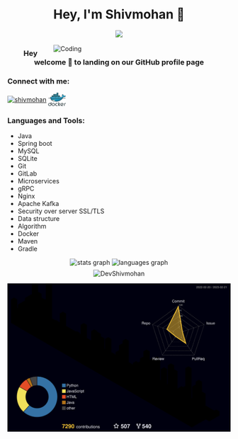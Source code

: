 <h1 align="center"> Hey, I'm Shivmohan 👋</h1>

<p align="center">
<img src="https://komarev.com/ghpvc/?username=DevShivmohan&label=Profile+Views" />
</p>

<img align="right" alt="Coding" width="400" src="https://cdn.dribbble.com/users/1292677/screenshots/6139167/media/fcf7fd0c619bb87706533079240915f3.gif"/>


<h3 align="center"> Hey welcome 👋 to landing on our GitHub profile page</h3>


<h3 align="left">Connect with me:</h3>
<p align="left">
<a href="https://linkedin.com/in/shiv-mohan-88a818239" target="blank"><img align="center" src="https://raw.githubusercontent.com/rahuldkjain/github-profile-readme-generator/master/src/images/icons/Social/linked-in-alt.svg" alt="shivmohan" height="30" width="40" /></a>
<a href="https://hub.docker.com/u/devshivmohan" target="blank"><img align="center" src="https://github.com/DevShivmohan/DevShivmohan/blob/main/docker.svg" alt="shivmohan" height="30" width="40" /></a>
</p>


<h3 align="left">Languages and Tools:</h3>

- Java
- Spring boot
- MySQL
- SQLite
- Git
- GitLab
- Microservices
- gRPC
- Nginx
- Apache Kafka
- Security over server SSL/TLS
- Data structure
- Algorithm
- Docker
- Maven
- Gradle
<div align="center">
  <img src="https://github-readme-stats-sigma-five.vercel.app/api?hide_title=false&hide_rank=false&show_icons=true&include_all_commits=true&count_private=true&disable_animations=false&theme=dark&locale=en&hide_border=false&username=DevShivmohan" height="150" alt="stats graph"  />
  <img src="https://github-readme-stats-sigma-five.vercel.app/api/top-langs?locale=en&hide_title=false&layout=compact&card_width=320&langs_count=5&theme=dark&hide_border=false&username=DevShivmohan" height="150" alt="languages graph"  />

</div>
<p align="center" style='margin: 8px 4px;'>
    <img src="https://github-readme-streak-stats.herokuapp.com/?user=DevShivmohan&theme=gruvbox" alt="DevShivmohan" />
</p>

![3D Profile](profile-3d-contrib/profile-night-rainbow.svg?sanitize=true)
